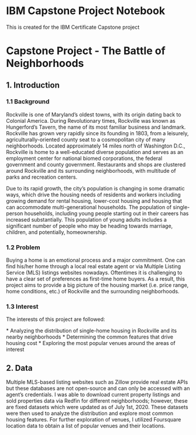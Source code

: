 # IBM Capstone Project Notebook
This is created for the IBM Certificate Capstone project

# Capstone Project - The Battle of Neighborhoods
## 1. Introduction
### 1.1 Background
<p>Rockville is one of  Maryland’s oldest towns, with its origin dating back to Colonial America. During Revolutionary times, Rockville was known as Hungerford’s Tavern, the name of its most familiar business and landmark. Rockville has grown very rapidly since its founding in 1803, from a leisurely, agriculturally-oriented county seat to a cosmopolitan city of many neighborhoods. Located approximately 14 miles north of Washington D.C., Rockville is home to a well-educated diverse population and serves as an employment center for national biomed corporations, the federal government and county government. Restaurants and shops are clustered around Rockville and its surrounding neighborhoods, with multitude of parks and recreation centers.</p>
<p>Due to its rapid growth, the city’s population is changing in some dramatic ways, which drive the housing needs of residents and workers including growing demand for rental housing, lower-cost housing and housing that can accommodate multi-generational households. The population of single-person households, including young people starting out in their careers has increased substantially. This population of young adults includes a significant number of people who may be heading towards marriage, children, and potentially, homeownership. </p>

### 1.2 Problem
<p>Buying a home is an emotional process and a major commitment. One can find his/her home through a local real estate agent or via Multiple Listing Service (MLS) listings websites nowadays. Oftentimes it is challenging to have a clear set of preferences as first-time home buyers. As a result, this project aims to provide a big picture of the housing market (i.e. price range, home conditions, etc.) of Rockville and the surrounding neighborhoods.</p>

### 1.3 Interest
<p>The interests of this project are followed:</p>
* Analyzing the distribution of single-home housing in Rockville and its nearby neighborhoods
* Determining the common features that drive housing cost
* Exploring the most popular venues around the areas of interest

## 2. Data
<p>Multiple MLS-based listing websites such as Zillow provide real estate APIs but these databases are not open-source and can only be accessed with an agent’s credentials. I was able to download current property listings and sold properties data via Redfin for different neighborhoods; however, these are fixed datasets which were updated as of July 1st, 2020. These datasets were then used to analyze the distribution and explore most common housing features. For further exploration of venues, I utilized Foursquare location data to obtain a list of popular venues and their locations.</p>